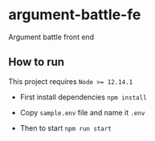 # argument-battle-fe

Argument battle front end

## How to run

This project requires `Node >= 12.14.1`

-   First install dependencies `npm install`

-   Copy `sample.env` file and name it `.env`

-   Then to start `npm run start`
